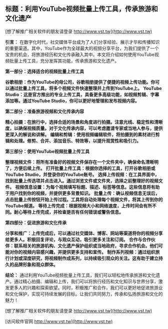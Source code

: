 ## **标题：利用YouTube视频批量上传工具，传承旅游和文化遗产**

[想了解推广相关软件的朋友请登录 http://www.vst.tw](http://www.vst.tw)

**引言：**
在数字化时代，社交媒体平台成为了人们分享经验、展示才华和传播知识的重要渠道。其中，YouTube作为全球最大的视频分享平台，为我们提供了一个宝贵的机会，将旅游经历和文化传承融入其中。本文将介绍如何使用YouTube视频批量上传工具，充分发挥其功能，传承旅游和文化遗产。

**第一部分：选择适合的视频批量上传工具**

**谷歌相册：作为YouTube的母公司，谷歌相册提供了便捷的视频上传功能。你可以通过批量上传工具，将多个视频文件快速整理并上传到YouTube上。**
**YouTube Studio：这是官方推出的专业上传工具，具备更多高级功能，如视频剪辑、字幕添加等。通过YouTube Studio，你可以更好地管理和发布视频内容。**

**第二部分：准备旅游视频和文化传承内容**

**精心拍摄：在旅行中，选择合适的场景和角度进行拍摄。注意光线、稳定性和清晰度，以确保视频质量。对于文化传承内容，可以考虑邀请专家或当地人参与，提供更深入的解说和讲解。**
**编辑和剪辑：使用视频编辑软件，将拍摄到的素材进行剪辑和处理。修剪、合并、添加音乐、特效等，以提升观赏性和吸引力。**

**第三部分：使用YouTube视频批量上传工具**

**整理视频文件：将所有准备好的视频文件保存在一个文件夹中，确保命名清晰明了，方便后续上传。**
**打开批量上传工具：根据你选择的工具，打开谷歌相册或YouTube Studio，并登录你的YouTube账号。**
**选择上传视频：在工具界面中，找到批量上传选项并点击进入。通过浏览文件或文件夹，选择之前整理好的视频文件。**
**视频信息设置：为每个视频填写标题、描述、标签等信息。这些信息将有助于用户找到你的视频，并提供更多背景知识。**
**批量上传：确认视频信息无误后，点击批量上传按钮开始上传过程。工具将自动处理每个视频文件，将其上传到你的YouTube频道。**
**等待上传完成：根据视频大小和网络速度，上传时间会有所不同。耐心等待上传完成，并检查是否有任何错误或警告信息。**

**第四部分：促进旅游和文化传承**

**分享和推广：上传完成后，可以通过社交媒体、博客、网站等渠道将你的视频分享给更多人。积极回复评论，与观众互动，吸引更多关注和订阅。**
**合作与合作伙伴：联系相关的旅游机构、文化遗产保护组织或当地政府，寻求合作机会。他们可能对你的视频内容感兴趣，并提供更多支持和宣传。**
**制作系列视频：通过组织旅行计划或深度研究，将视频制作成系列，以持续吸引观众的关注。这有助于建立持久的品牌形象和观众群体。**

**结论：**
通过利用YouTube视频批量上传工具，我们可以轻松地传承旅游和文化遗产。通过精心拍摄、编辑和上传，我们可以将旅行经历和文化知识与世界分享，激发更多人的兴趣和探索欲望。同时，积极推广和合作，我们可以更好地促进旅游业和文化保护，实现可持续发展的目标。让我们共同努力，传承和弘扬旅游和文化的魅力！

[想了解推广相关软件的朋友请登录 http://www.vst.tw](http://www.vst.tw)


[访问软件官网 http://www.vst.tw](http://www.vst.tw)
